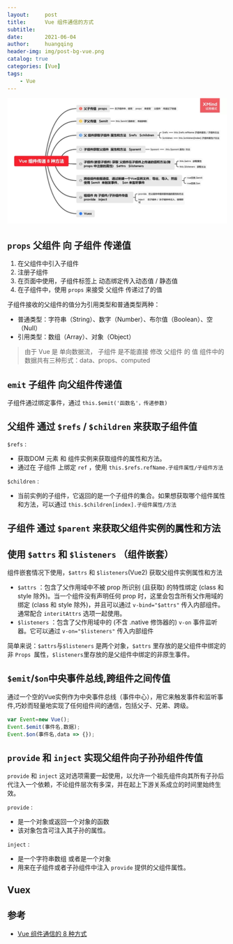 ```yaml
---
layout:     post
title:      Vue 组件通信的方式
subtitle:   
date:       2021-06-04
author:     huangqing
header-img: img/post-bg-vue.png
catalog: true
categories: [Vue]
tags:
    - Vue   
---
```


![](/images/vue/vue-communication-8.jpg)


## `props` 父组件 向 子组件 传递值 

1. 在父组件中引入子组件
2. 注册子组件
3. 在页面中使用，子组件标签上 动态绑定传入动态值 / 静态值
4. 在子组件中，使用 `props` 来接受 父组件 传递过了的值


子组件接收的父组件的值分为引用类型和普通类型两种：

+ 普通类型：字符串（String）、数字（Number）、布尔值（Boolean）、空（Null）
+ 引用类型：数组（Array）、对象（Object）

>由于 Vue 是 单向数据流， 子组件 是不能直接 修改 父组件 的 值
>组件中的数据共有三种形式：data、props、computed

## `emit` 子组件 向父组件传递值

子组件通过绑定事件，通过 `this.$emit('函数名'，传递参数)`

## 父组件 通过 `$refs` / `$children` 来获取子组件值

`$refs` :

+ 获取DOM 元素 和 组件实例来获取组件的属性和方法。
+ 通过在 子组件 上绑定 `ref` ，使用 `this.$refs.refName.子组件属性/子组件方法`
  
`$children` :

+ 当前实例的子组件，它返回的是一个子组件的集合。如果想获取哪个组件属性和方法，可以通过 `this.$children[index].子组件属性/方法`


## 子组件 通过 `$parent` 来获取父组件实例的属性和方法

## 使用 `$attrs` 和 `$listeners` （组件嵌套）

组件嵌套情况下使用，`$attrs` 和 `$listeners`(Vue2) 获取父组件实例属性和方法

+ `$attrs` ：包含了父作用域中不被 prop 所识别 (且获取) 的特性绑定 (class 和 style 除外)。当一个组件没有声明任何 prop 时，这里会包含所有父作用域的绑定 (class 和 style 除外)，并且可以通过 `v-bind="$attrs"` 传入内部组件。通常配合 `interitAttrs` 选项一起使用。
+ `$listeners` ：包含了父作用域中的 (不含 .native 修饰器的) `v-on` 事件监听器。它可以通过 `v-on="$listeners"` 传入内部组件

简单来说：`$attrs`与`$listeners` 是两个对象，`$attrs` 里存放的是父组件中绑定的非 `Props `属性，`$listeners`里存放的是父组件中绑定的非原生事件。

## `$emit`/`$on`中央事件总线,跨组件之间传值

通过一个空的Vue实例作为中央事件总线（事件中心），用它来触发事件和监听事件,巧妙而轻量地实现了任何组件间的通信，包括父子、兄弟、跨级。

```js
var Event=new Vue();
Event.$emit(事件名,数据);
Event.$on(事件名,data => {});
```

## `provide` 和 `inject` 实现父组件向子孙孙组件传值

`provide` 和 `inject` 这对选项需要一起使用，以允许一个祖先组件向其所有子孙后代注入一个依赖，不论组件层次有多深，并在起上下游关系成立的时间里始终生效。

`provide` :

+ 是一个对象或返回一个对象的函数
+ 该对象包含可注入其子孙的属性。

`inject` :

+ 是一个字符串数组 或者是一个对象
+ 用来在子组件或者子孙组件中注入 `provide` 提供的父组件属性。

## Vuex

## 参考

+ [Vue 组件通信的 8 种方式](https://segmentfault.com/a/1190000040390222)
